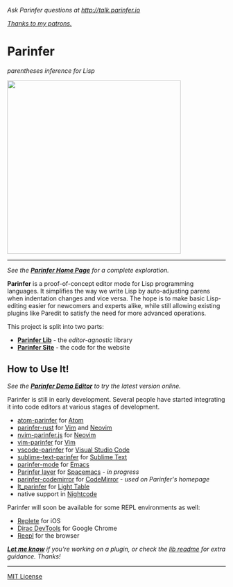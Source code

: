 _Ask Parinfer questions at <http://talk.parinfer.io>_

_[Thanks to my patrons.](https://www.patreon.com/shaunlebron)_

# Parinfer

_parentheses inference for Lisp_

<img src="http://zippy.gfycat.com/WeirdOddBluefintuna.gif" width="400">

---

<em>See the __[Parinfer Home Page]__ for a complete exploration.</em>

__Parinfer__ is a proof-of-concept editor mode for Lisp programming languages.
It simplifies the way we write Lisp by auto-adjusting parens when indentation
changes and vice versa.  The hope is to make basic Lisp-editing easier for
newcomers and experts alike, while still allowing existing plugins like Paredit
to satisfy the need for more advanced operations.

This project is split into two parts:

- __[Parinfer Lib](https://github.com/shaunlebron/parinfer/tree/master/lib)__ - the _editor-agnostic_ library
- __[Parinfer Site](https://github.com/shaunlebron/parinfer/tree/master/site)__ - the code for the website

## How to Use It!

<em>See the __[Parinfer Demo Editor]__ to try the latest version online.</em>

[Parinfer Demo Editor]:http://shaunlebron.github.io/parinfer/demo

Parinfer is still in early development.  Several people have started
integrating it into code editors at various stages of development.

- [atom-parinfer] for [Atom]
- [parinfer-rust] for [Vim] and [Neovim]
- [nvim-parinfer.js] for [Neovim]
- [vim-parinfer] for [Vim]
- [vscode-parinfer] for [Visual Studio Code]
- [sublime-text-parinfer] for [Sublime Text]
- [parinfer-mode] for [Emacs]
- [Parinfer layer] for [Spacemacs] - _in progress_
- [parinfer-codemirror] for [CodeMirror] - _used on Parinfer's homepage_
- [lt_parinfer] for [Light Table]
- native support in [Nightcode]

Parinfer will soon be available for some REPL environments as well:

- [Replete] for iOS
- [Dirac DevTools] for Google Chrome
- [Reepl] for the browser

<em>__[Let me know]__ if you're working on a plugin, or check the [lib readme] for extra guidance.  Thanks!</em>

[Let me know]:https://github.com/shaunlebron/parinfer/issues/new?title=new%20plugin
[lib readme]:lib

[parinfer-rust]:https://github.com/eraserhd/parinfer-rust
[atom-parinfer]:https://github.com/oakmac/atom-parinfer
[Atom]:https://atom.io/
[nvim-parinfer.js]:https://github.com/snoe/nvim-parinfer.js
[Neovim]:https://neovim.io/
[vscode-parinfer]:https://github.com/narma/vscode-parinfer
[Visual Studio Code]:https://code.visualstudio.com/
[sublime-text-parinfer]:https://github.com/oakmac/sublime-text-parinfer
[Sublime Text]:http://www.sublimetext.com/
[parinfer-mode]:https://github.com/DogLooksGood/parinfer-mode
[Emacs]:https://www.gnu.org/software/emacs/
[vim-parinfer]:https://github.com/bhurlow/vim-parinfer
[Vim]:http://www.vim.org/
[parinfer-codemirror]:https://github.com/shaunlebron/parinfer-codemirror
[CodeMirror]:https://codemirror.net/
[lt_parinfer]:https://github.com/mauricioszabo/lt_parinfer
[Light Table]:http://lighttable.com/
[Nightcode]:https://github.com/oakes/Nightcode
[Parinfer layer]:https://github.com/syl20bnr/spacemacs/issues/5574
[Spacemacs]:http://spacemacs.org/

[Replete]:https://github.com/mfikes/replete
[Dirac DevTools]:https://github.com/binaryage/dirac
[Reepl]:http://jaredforsyth.com/reepl/

[Paredit]:http://danmidwood.com/content/2014/11/21/animated-paredit.html
[Parinfer Home Page]:http://shaunlebron.github.io/parinfer/

---

[MIT License](LICENSE.md)
